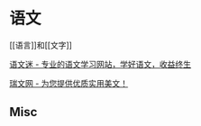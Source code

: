 # 语文


[[语言]]和[[文字]]






[语文迷 - 专业的语文学习网站，学好语文，收益终生](http://www.yuwenmi.com/)


[瑞文网 - 为您提供优质实用美文！](http://www.ruiwen.com/)





## Misc








